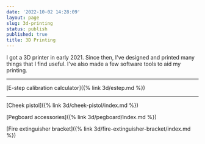 ```yaml
---
date: '2022-10-02 14:28:09'
layout: page
slug: 3d-printing
status: publish
published: true
title: 3D Printing
---
```


I got a 3D printer in early 2021. Since then, I've designed and printed many things that I find useful. I've also made a few software tools to aid my printing.

---

[E-step calibration calculator]({% link 3d/estep.md %})

---

[Cheek pistol]({% link 3d/cheek-pistol/index.md %})

[Pegboard accessories]({% link 3d/pegboard/index.md %})

[Fire extinguisher bracket]({% link 3d/fire-extinguisher-bracket/index.md %})
